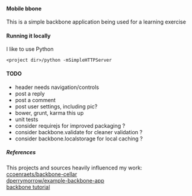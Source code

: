 #### Mobile bbone 

This is a simple backbone application being used for a learning exercise

#### Running it locally

I like to use Python
```
<project dir>/python -mSimpleHTTPServer
```

#### TODO 

- header needs navigation/controls
- post a reply
- post a comment
- post user settings, including pic?
- bower, grunt, karma this up  
- unit tests
- consider requirejs for improved packaging ?
- consider backbone.validate for cleaner validation ?
- consider backbone.localstorage for local caching ?

##### References

This projects and sources heavily influenced my work:  
[ccoenraets/backbone-cellar](https://github.com/ccoenraets/backbone-cellar/tree/master/bootstrap)   
[dperrymorrow/example-backbone-app](https://github.com/dperrymorrow/example-backbone-app)  
[backbone tutorial](http://backbonetutorials.com/)
